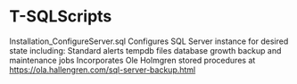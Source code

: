 # T-SQLScripts

Installation_ConfigureServer.sql
  Configures SQL Server instance for desired state including:
    Standard alerts
    tempdb files
    database growth
    backup and maintenance jobs
  Incorporates Ole Holmgren stored procedures at   https://ola.hallengren.com/sql-server-backup.html

